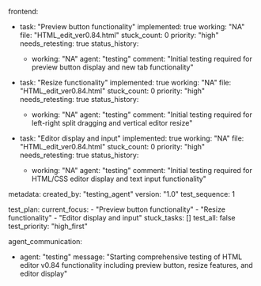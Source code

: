 frontend:
  - task: "Preview button functionality"
    implemented: true
    working: "NA"
    file: "HTML_edit_ver0.84.html"
    stuck_count: 0
    priority: "high"
    needs_retesting: true
    status_history:
      - working: "NA"
        agent: "testing"
        comment: "Initial testing required for preview button display and new tab functionality"

  - task: "Resize functionality"
    implemented: true
    working: "NA"
    file: "HTML_edit_ver0.84.html"
    stuck_count: 0
    priority: "high"
    needs_retesting: true
    status_history:
      - working: "NA"
        agent: "testing"
        comment: "Initial testing required for left-right split dragging and vertical editor resize"

  - task: "Editor display and input"
    implemented: true
    working: "NA"
    file: "HTML_edit_ver0.84.html"
    stuck_count: 0
    priority: "high"
    needs_retesting: true
    status_history:
      - working: "NA"
        agent: "testing"
        comment: "Initial testing required for HTML/CSS editor display and text input functionality"

metadata:
  created_by: "testing_agent"
  version: "1.0"
  test_sequence: 1

test_plan:
  current_focus:
    - "Preview button functionality"
    - "Resize functionality"
    - "Editor display and input"
  stuck_tasks: []
  test_all: false
  test_priority: "high_first"

agent_communication:
  - agent: "testing"
    message: "Starting comprehensive testing of HTML editor v0.84 functionality including preview button, resize features, and editor display"